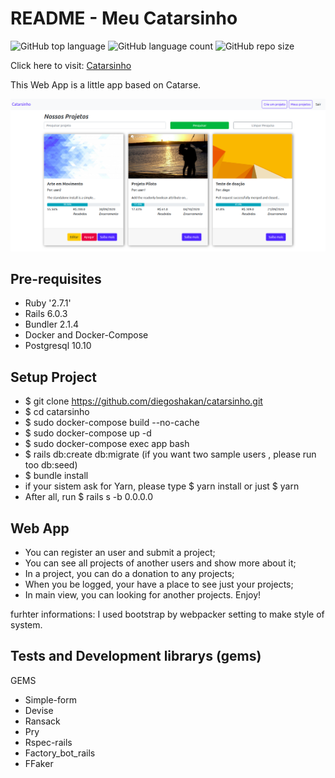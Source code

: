# README - Meu Catarsinho
![GitHub top language](https://img.shields.io/github/languages/top/diegoshakan/catarsinho)
![GitHub language count](https://img.shields.io/github/languages/count/diegoshakan/catarsinho)
![GitHub repo size](https://img.shields.io/github/repo-size/diegoshakan/catarsinho)

Click here to visit: [Catarsinho](https://meu-catarsinho.herokuapp.com/)
<p>This Web App is a little app based on Catarse.</p>

![Tela Inicial](/app/assets/images/index.png)

## Pre-requisites

* Ruby '2.7.1'
* Rails 6.0.3
* Bundler 2.1.4
* Docker and Docker-Compose
* Postgresql 10.10

## Setup Project

* $ git clone https://github.com/diegoshakan/catarsinho.git
* $ cd catarsinho
* $ sudo docker-compose build --no-cache
* $ sudo docker-compose up -d
* $ sudo docker-compose exec app bash
* $ rails db:create db:migrate (if you want two sample users , please run too db:seed)
* $ bundle install
* if your sistem ask for Yarn, please type $ yarn install or just $ yarn
* After all, run $ rails s -b 0.0.0.0

## Web App
* You can register an user and submit a project;
* You can see all projects of another users and show more about it;
* In a project, you can do a donation to any projects;
* When you be logged, your have a place to see just your projects;
* In main view, you can looking for another projects. Enjoy!

furhter informations:
I used bootstrap by webpacker setting to make style of system.

## Tests and Development librarys (gems)
GEMS
* Simple-form
* Devise
* Ransack
* Pry
* Rspec-rails
* Factory_bot_rails
* FFaker

